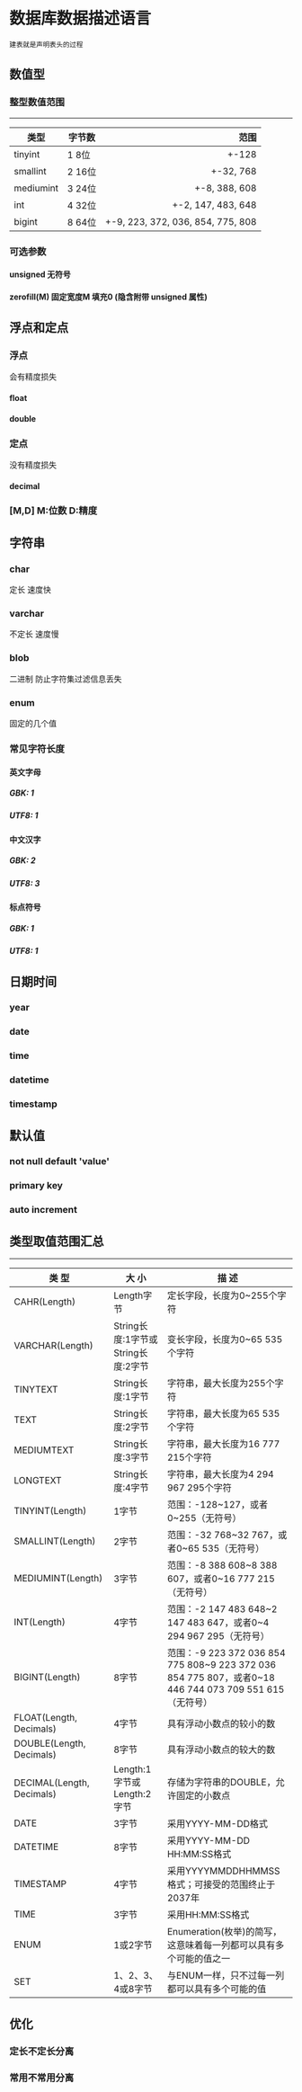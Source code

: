 # 数据库数据描述语言

    建表就是声明表头的过程

## 数值型

### 整型数值范围

-----------
|类型|字节数|范围|
|---|---|---:|
|tinyint| 1 8位|+-128|
|smallint| 2 16位|+-32, 768|
|mediumint| 3 24位|+-8, 388, 608|
|int| 4 32位|+-2, 147, 483, 648|
|bigint| 8 64位|+-9, 223, 372, 036, 854, 775, 808|

### 可选参数

#### unsigned 无符号

#### zerofill(M) 固定宽度M 填充0 (隐含附带 unsigned 属性)

## 浮点和定点

### 浮点

会有精度损失

#### float

#### double

### 定点

没有精度损失

#### decimal

### [M,D] M:位数 D:精度

## 字符串

### char

定长 速度快

### varchar

不定长 速度慢

### blob

二进制 防止字符集过滤信息丢失

### enum

固定的几个值

### 常见字符长度

#### 英文字母

##### GBK: 1

##### UTF8: 1

#### 中文汉字

##### GBK: 2

##### UTF8: 3

#### 标点符号

##### GBK: 1

##### UTF8: 1

## 日期时间

### year

### date

### time

### datetime

### timestamp

## 默认值

### not null default 'value'

### primary key

### auto increment

## 类型取值范围汇总

-----------
|类 型|大 小|描 述|
|---|---|---|
|CAHR(Length)|Length字节|定长字段，长度为0~255个字符|
|VARCHAR(Length)|String长度:1字节或String长度:2字节|变长字段，长度为0~65 535个字符|
| TINYTEXT|String长度:1字节|字符串，最大长度为255个字符|
| TEXT|String长度:2字节|字符串，最大长度为65 535个字符|
| MEDIUMTEXT|String长度:3字节|字符串，最大长度为16 777 215个字符|
| LONGTEXT|String长度:4字节|字符串，最大长度为4 294 967 295个字符|
| TINYINT(Length)|1字节|范围：-128~127，或者0~255（无符号）|
| SMALLINT(Length)|2字节|范围：-32 768~32 767，或者0~65 535（无符号）|
| MEDIUMINT(Length)|3字节|范围：-8 388 608~8 388 607，或者0~16 777 215（无符号）|
| INT(Length)|4字节|范围：-2 147 483 648~2 147 483 647，或者0~4 294 967 295（无符号）|
| BIGINT(Length)|8字节|范围：-9 223 372 036 854 775 808~9 223 372 036 854 775 807，或者0~18  446 744 073 709 551 615（无符号）|
| FLOAT(Length, Decimals)|4字节|具有浮动小数点的较小的数|
| DOUBLE(Length, Decimals)|8字节|具有浮动小数点的较大的数|
| DECIMAL(Length, Decimals)|Length:1字节或Length:2字节|存储为字符串的DOUBLE，允许固定的小数点|
| DATE|3字节|采用YYYY-MM-DD格式|
| DATETIME|8字节|采用YYYY-MM-DD HH:MM:SS格式|
| TIMESTAMP|4字节|采用YYYYMMDDHHMMSS格式；可接受的范围终止于2037年|
| TIME|3字节|采用HH:MM:SS格式|
| ENUM|1或2字节|Enumeration(枚举)的简写，这意味着每一列都可以具有多个可能的值之一|
| SET|1、2、3、4或8字节|与ENUM一样，只不过每一列都可以具有多个可能的值|

## 优化

### 定长不定长分离

### 常用不常用分离
